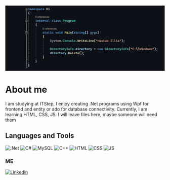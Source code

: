 ![Header](https://github.com/HasiukI/HasiukI/blob/main/assets/header_new.png)

# About me
I am studying at ITStep, I enjoy creating .Net programs using Wpf for frontend and entity or ado for database connectivity. Currently, I am learning HTML, CSS, JS. I will leave files here, maybe someone will need them

## Languages and Tools
![.Net](https://img.shields.io/badge/.NET-00000F?style=for-the-badge&logo=.net&logoColor=731182)
![C#](https://img.shields.io/badge/C%23-00000F?style=for-the-badge&logo=c-sharp&logoColor=0AC126)
![MySQL](https://img.shields.io/badge/MySQL-00000F?style=for-the-badge&logo=mysql&logoColor=white)
![C++](https://img.shields.io/badge/C%2B%2B-00000F?style=for-the-badge&logo=c%2B%2B&logoColor=112282)
![HTML](https://img.shields.io/badge/HTML5-00000F?style=for-the-badge&logo=html5&logoColor=E59C2F)
![CSS](https://img.shields.io/badge/CSS3-00000F?style=for-the-badge&logo=css3&logoColor=475BCE)
![JS](https://img.shields.io/badge/JavaScript-00000F?style=for-the-badge&logo=javascript&logoColor=F7DF1E)






### ME
[![Linkedin](https://img.shields.io/badge/LinkedIn-0077B5?style=for-the-badge&logo=linkedin&logoColor=white)](https://www.linkedin.com/in/illia-hasiuk-2b153925b/)
